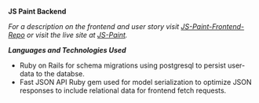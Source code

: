**JS Paint Backend**

_For a description on the frontend and user story visit [JS-Paint-Frontend-Repo](http://github.com/dauncy/js-paint-client) or 
visit the live site at [JS-Paint](http://dauncy.github.io/js-paint-client/)._

***Languages and Technologies Used***
- Ruby on Rails for schema migrations using postgresql to persist user-data to the databse. 
- Fast JSON API Ruby gem used for model serialization to optimize JSON responses to include relational data for frontend fetch requests.
